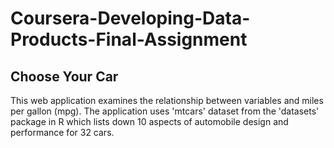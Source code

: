 # Coursera-Developing-Data-Products-Final-Assignment
## Choose Your Car

This web application examines the relationship between variables and miles per gallon (mpg). The application uses 'mtcars' dataset from the 'datasets' package in R which lists down 10 aspects of automobile design and performance for 32 cars. 
